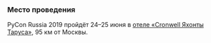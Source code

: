 ### Место проведения

PyCon Russia 2019 пройдёт 24&ndash;25 июня в [отеле «Cronwell Яхонты Таруса»](http://tarusa-kurort.ru/kontakty/kontakty-otelya/), 95 км от Москвы.

